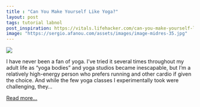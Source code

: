 ```yaml
---
title : "Can You Make Yourself Like Yoga?"
layout: post
tags: tutorial labnol
post_inspiration: https://vitals.lifehacker.com/can-you-make-yourself-like-yoga-1846609699
image: "https://sergio.afanou.com/assets/images/image-midres-35.jpg"
---
```


<img src="https://i.kinja-img.com/gawker-media/image/upload/s--_MtOukOr--/c_fit,fl_progressive,q_80,w_636/n1xjwgyk6m1xkvfiddku.jpg" /><p>I have never been a fan of yoga. I’ve tried it several times throughout my adult life as “yoga bodies” and yoga studios became inescapable, but  I’m a relatively high-energy person who prefers running and other cardio if given the choice. And while the few yoga classes I experimentally took were challenging, they…</p><p><a href="https://vitals.lifehacker.com/can-you-make-yourself-like-yoga-1846609699">Read more...</a></p>